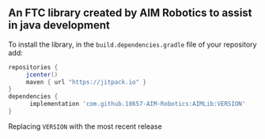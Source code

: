 ## An FTC library created by AIM Robotics to assist in java development

To install the library, in the `build.dependencies.gradle` file of your repository add:
</br>

   ```gradle
   repositories { 
        jcenter()
        maven { url "https://jitpack.io" }
   }
   dependencies {
         implementation 'com.github.18657-AIM-Robotics:AIMLib:VERSION'
   }
   ```  
Replacing `VERSION` with the most recent release
</br>
</br>
